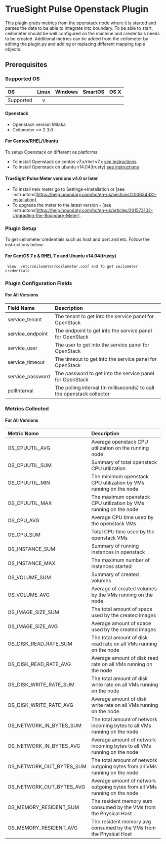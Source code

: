 # TrueSight Pulse Openstack Plugin

This plugin grabs metrics from the openstack node where it is started and parses the data to be able to integrate into boundary. To be able to start, ceilometer should be well configured on the machine and credentials needs to be created.
Additional metrics can be added from the ceilometer by editing the plugin.py and adding or replacing different mapping tuple objects.

## Prerequisites

### Supported OS

|     OS    | Linux | Windows | SmartOS | OS X |
|:----------|:-----:|:-------:|:-------:|:----:|
| Supported |   v   |         |         |      |

#### Openstack
- Openstack version Mitaka
- Ceilometer >= 2.3.0

#### For Centos/RHEL/Ubuntu

  To setup Openstack on different os platforms
- To install Openstack on centos v7.x/rhel v7.x [see instructions](https://www.rdoproject.org/install/quickstart/)
- To install Openstack on ubuntu v14.04(trusty) [see instructions](http://docs.openstack.org/developer/devstack/guides/single-machine.html)

#### TrueSight Pulse Meter versions v4.0 or later

- To install new meter go to Settings->Installation or [see instructons|https://help.boundary.com/hc/en-us/sections/200634331-Installation]. 
- To upgrade the meter to the latest version - [see instructons|https://help.boundary.com/hc/en-us/articles/201573102-Upgrading-the-Boundary-Meter].


### Plugin Setup

To get ceilometer credentials such as  host and port and etc. Follow the instructions below:

#### For CentOS 7.x & RHEL 7.x and Ubuntu v14.04(trusty)
     View  /etc/ceilometer/ceilometer.conf and To get ceilometer credentials
### Plugin Configuration Fields

#### For All Versions

|Field Name      |Description                                                             |
|:---------------|:-----------------------------------------------------------------------|
|service_tenant  |The tenant to get into the service panel for OpenStack                  |
|service_endpoint|The endpoint to get into the service panel for OpenStack                |
|service_user    |The user to get into the service panel for OpenStack                    |
|service_timeout |The timeout to get into the service panel for OpenStack                 |
|service_password|The password to get into the service panel for OpenStack                |
|pollInterval    |The polling interval (in milliseconds) to call the openstack collector  |

### Metrics Collected

#### For All Versions

|Metric Name             |Description                                                                |
|:-----------------------|:--------------------------------------------------------------------------|
|OS_CPUUTIL_AVG          |Average openstack CPU utilization on the running node                      |
|OS_CPUUTIL_SUM          |Summary of total openstack CPU utilization                                 |
|OS_CPUUTIL_MIN          |The minimum openstack CPU utilization by VMs running on the node           |
|OS_CPUUTIL_MAX          |The maximum openstack CPU utilization by VMs running on the node           |
|OS_CPU_AVG              |Average CPU time used by the openstack VMs                                 |
|OS_CPU_SUM              |Total CPU time used by the openstack VMs                                   |
|OS_INSTANCE_SUM         |Summary of running instances in openstack                                  |
|OS_INSTANCE_MAX         |The maximum number of instances started                                    |
|OS_VOLUME_SUM           |Summary of created volumes                                                 |
|OS_VOLUME_AVG           |Average of created volumes by the VMs running on the node                  |
|OS_IMAGE_SIZE_SUM       |The total amount of space used by the created images                       |
|OS_IMAGE_SIZE_AVG       |Average amount of space used by the created images                         |
|OS_DISK_READ_RATE_SUM   |The total amount of disk read rate on all VMs running on the node          |
|OS_DISK_READ_RATE_AVG   |Average amount of disk read rate on all VMs running on the node            |
|OS_DISK_WRITE_RATE_SUM  |The total amount of disk write rate on all VMs running on the node         |
|OS_DISK_WRITE_RATE_AVG  |Average amount of disk write rate on all VMs running on the node           |
|OS_NETWORK_IN_BYTES_SUM |The total amount of network incoming bytes to all VMs running on the node  |
|OS_NETWORK_IN_BYTES_AVG |Average amount of network incoming bytes to all VMs running on the node    |
|OS_NETWORK_OUT_BYTES_SUM|The total amount of network outgoing bytes from all VMs running on the node|
|OS_NETWORK_OUT_BYTES_AVG|Average amount of network outgoing bytes from all VMs running on the node  |
|OS_MEMORY_RESIDENT_SUM  |The resident memory sum consumed by the VMs from the Physical Host         |
|OS_MEMORY_RESIDENT_AVG  |The resident memory avg consumed by the VMs from the Physical Host         |
